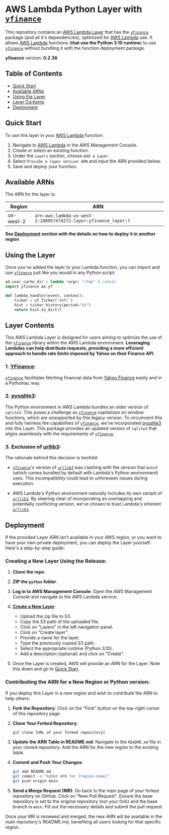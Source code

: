 # AWS Lambda Python Layer with [`yfinance`](https://github.com/ranaroussi/yfinance)

This repository contains an [AWS Lambda Layer](https://docs.aws.amazon.com/lambda/latest/dg/chapter-layers.html) that has the [`yfinance`](https://github.com/ranaroussi/yfinance) package (and all it's dependencies), optimized for [AWS Lambda](https://aws.amazon.com/lambda/)  use. It allows [AWS Lambda](https://aws.amazon.com/lambda/) functions (**that use the Python 3.10 runtime**) to use  [`yfinance`](https://github.com/ranaroussi/yfinance) without bundling it with the function deployment package.

**yfinance** version: **0.2.36**
## Table of Contents

- [Quick Start](#quick-start)
- [Available ARNs](#available-arns)
- [Using the Layer](#using-the-layer)
- [Layer Contents](#layer-contents)
- [Deployment](#deployment)


## Quick Start

To use this layer in your [AWS Lambda](https://aws.amazon.com/lambda/)  function:

1. Navigate to [AWS Lambda](https://aws.amazon.com/lambda/)  in the AWS Management Console.
2. Create or select an existing function.
3. Under the `Layers` section, choose `Add a Layer`.
4. Select `Provide a layer version ARN` and input the ARN provided below.
5. Save and deploy your function.

## Available ARNs

The ARN for the layer is:

| Region    | ARN |
|-----------| --- |
| us-west-2 | ```arn:aws:lambda:us-west-2:100957474272:layer:yfinance_layer:7``` |


**See [Deployment](#deployment) section with the details on how to deploy it in another region**

## Using the Layer

Once you've added the layer to your Lambda function, you can import and use  [`yfinance`](https://github.com/ranaroussi/yfinance) just like you would in any Python script:

```python
ad.user_cache_dir = lambda *args: "/tmp" # Lambda
import yfinance as yf

def lambda_handler(event, context):
    ticker = yf.Ticker("AAPL")
    hist = ticker.history(period="5d")
    return hist.to_dict()
```

## Layer Contents

This AWS Lambda Layer is designed for users aiming to optimize the use of the [`yfinance`](https://github.com/ranaroussi/yfinance) library within the AWS Lambda environment. **Leveraging Lambdas can help distribute requests, providing a more efficient approach to handle rate limits imposed by Yahoo on their Finance API.**

### 1. **[YFinance](https://github.com/ranaroussi/yfinance)**:
[`yfinance`](https://github.com/ranaroussi/yfinance) facilitates fetching financial data from [Yahoo Finance](https://finance.yahoo.com/) easily and in a Pythoniac way.

### 2. **[pysqlite3](https://github.com/pysqlite3/pysqlite3)**:
The Python environment in AWS Lambda bundles an older version of `sqlite3`. This poses a challenge as [`yfinance`](https://github.com/ranaroussi/yfinance) capitalizes on window functions, which are unsupported by this legacy version. To circumvent this and fully harness the capabilities of [`yfinance`](https://github.com/ranaroussi/yfinance), we've incorporated [pysqlite3](https://github.com/pysqlite3/pysqlite3) into this Layer. This package provides an updated version of `sqlite3` that aligns seamlessly with the requirements of [`yfinance`](https://github.com/ranaroussi/yfinance).

### 3. **Exclusion of [urllib3](https://urllib3.readthedocs.io/en/stable/)**:
The rationale behind this decision is twofold:

   - [`yfinance`](https://github.com/ranaroussi/yfinance)'s version of [`urllib3`](https://urllib3.readthedocs.io/en/stable/) was clashing with the version that `boto3` (which comes bundled by default with Lambda's Python environment) uses. This incompatibility could lead to unforeseen issues during execution.
   
   - AWS Lambda's Python environment naturally includes its own variant of [`urllib3`](https://urllib3.readthedocs.io/en/stable/). By steering clear of incorporating an overlapping and potentially conflicting version, we've chosen to trust Lambda's inherent [`urllib3`](https://urllib3.readthedocs.io/en/stable/).

## Deployment

If the provided Layer ARN isn't available in your AWS region, or you want to have your own private deployment, you can deploy the Layer yourself. Here's a step-by-step guide:

### Creating a New Layer Using the Release:

1. **Clone the repo**.

2. **ZIP the `python` folder**.

3. **Log in to AWS Management Console**: Open the AWS Management Console and navigate to the AWS Lambda service.

4. **[Create a New Layer](https://docs.aws.amazon.com/lambda/latest/dg/chapter-layers.html)**:
   - Upload the zip file to S3.
   - Copy the S3 path of the uploaded file.
   - Click on "Layers" in the left navigation panel.
   - Click on "Create layer".
   - Provide a name for the layer.
   - Type the previously copied S3 path.
   - Select the appropriate runtime (Python 3.10).
   - Add a description (optional) and click on "Create".

5. Once the Layer is created, AWS will provide an ARN for the Layer. Note this down and go to [Quick Start](#quick-start).

### Contributing the ARN for a New Region or Python version:

If you deploy this Layer in a new region and wish to contribute the ARN to help others:

1. **Fork the Repository**: Click on the "Fork" button on the top-right corner of this repository page.

2. **Clone Your Forked Repository**:
   ```bash
   git clone [URL of your forked repository]
   ```

3. **Update the ARN Table in README.md**: Navigate to the `README.md` file in your cloned repository. Add the ARN for the new region to the existing table.

4. **Commit and Push Your Changes**:
   ```bash
   git add README.md
   git commit -m "Added ARN for [region-name]"
   git push origin main
   ```

5. **Send a Merge Request (MR)**: Go back to the main page of your forked repository on GitHub. Click on "New Pull Request". Ensure the base repository is set to the original repository (not your fork) and the base branch is `main`. Fill out the necessary details and submit the pull request.

Once your MR is reviewed and merged, the new ARN will be available in the main repository's README.md, benefiting all users looking for that specific region.
